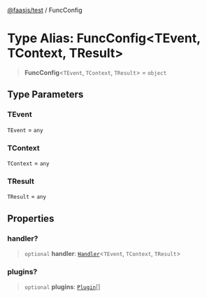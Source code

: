 [@faasjs/test](../README.md) / FuncConfig

# Type Alias: FuncConfig\<TEvent, TContext, TResult\>

> **FuncConfig**\<`TEvent`, `TContext`, `TResult`\> = `object`

## Type Parameters

### TEvent

`TEvent` = `any`

### TContext

`TContext` = `any`

### TResult

`TResult` = `any`

## Properties

### handler?

> `optional` **handler**: [`Handler`](Handler.md)\<`TEvent`, `TContext`, `TResult`\>

### plugins?

> `optional` **plugins**: [`Plugin`](Plugin.md)[]
